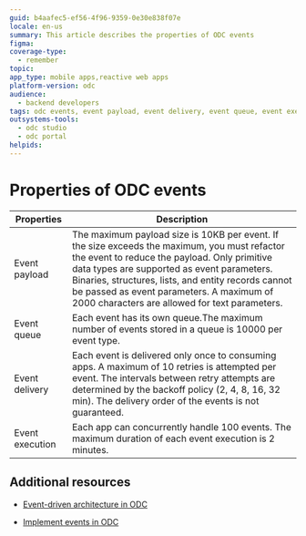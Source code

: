 ```yaml
---
guid: b4aafec5-ef56-4f96-9359-0e30e838f07e
locale: en-us
summary: This article describes the properties of ODC events
figma:
coverage-type:
  - remember
topic:
app_type: mobile apps,reactive web apps
platform-version: odc
audience:
  - backend developers
tags: odc events, event payload, event delivery, event queue, event execution
outsystems-tools:
  - odc studio
  - odc portal
helpids:
---
```

# Properties of ODC events

| Properties      | Description     |
|---------------|---------------|
| Event payload  | The maximum payload size is 10KB per event. If the size exceeds the maximum, you must refactor the event to reduce the payload. Only primitive data types are supported as event parameters. Binaries, structures, lists, and entity records cannot be passed as event parameters. A maximum of 2000 characters are allowed for text parameters.|
| Event queue  | Each event has its own queue.The maximum number of events stored in a queue is 10000 per event type. |
| Event delivery  | Each event is delivered only once to consuming apps. A maximum of 10 retries is attempted per event. The intervals between retry attempts are determined by the backoff policy (2, 4, 8, 16, 32 min). The delivery order of the events is not guaranteed.
| Event execution  | Each app can concurrently handle 100 events. The maximum duration of each event execution is 2 minutes.  |

## Additional resources

* [Event-driven architecture in ODC](backend-events.md)

* [Implement events in ODC](implement-events.md)
